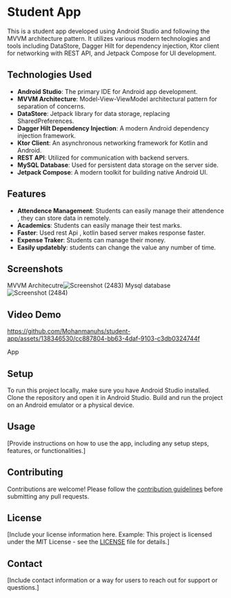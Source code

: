 # Student App

This is a student app developed using Android Studio and following the MVVM architecture pattern. It utilizes various modern technologies and tools including DataStore, Dagger Hilt for dependency injection, Ktor client for networking with REST API, and Jetpack Compose for UI development.

## Technologies Used

- **Android Studio**: The primary IDE for Android app development.
- **MVVM Architecture**: Model-View-ViewModel architectural pattern for separation of concerns.
- **DataStore**: Jetpack library for data storage, replacing SharedPreferences.
- **Dagger Hilt Dependency Injection**: A modern Android dependency injection framework.
- **Ktor Client**: An asynchronous networking framework for Kotlin and Android.
- **REST API**: Utilized for communication with backend servers.
- **MySQL Database**: Used for persistent data storage on the server side.
- **Jetpack Compose**: A modern toolkit for building native Android UI.

## Features

- **Attendence Management**: Students can easily manage their attendence , they can store data in remotely.
- **Academics**: Students can easily manage their test marks.
- **Faster**: Used rest Api , kotlin based server makes response faster.
- **Expense Traker**: Students can manage their money.
- **Easily updatebly**: students can change the value any number of time.


## Screenshots

MVVM Architecutre![Screenshot (2483)](https://github.com/Mohanmanuhs/student-app/assets/138346530/c5ec4ceb-5b17-488e-9d9b-d940f9f3cc9d)
Mysql database
![Screenshot (2484)](https://github.com/Mohanmanuhs/student-app/assets/138346530/cb5bc639-40ff-4309-a94e-f042f0dd071c)

## Video Demo


https://github.com/Mohanmanuhs/student-app/assets/138346530/cc887804-bb63-4daf-9103-c3db0324744f

App

## Setup

To run this project locally, make sure you have Android Studio installed. Clone the repository and open it in Android Studio. Build and run the project on an Android emulator or a physical device.

## Usage

[Provide instructions on how to use the app, including any setup steps, features, or functionalities.]

## Contributing

Contributions are welcome! Please follow the [contribution guidelines](CONTRIBUTING.md) before submitting any pull requests.

## License

[Include your license information here. Example: This project is licensed under the MIT License - see the [LICENSE](LICENSE) file for details.]

## Contact

[Include contact information or a way for users to reach out for support or questions.]
